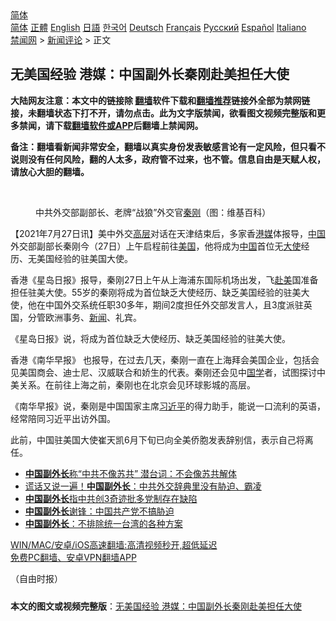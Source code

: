  <!-- 面包屑导航 --> <div class="breadcrumb"><!-- GTranslate: https://gtranslate.io/ -->  <div class="switcher notranslate">  <div class="selected">  <a href="#" onclick="return false;"> 简体</a>  </div>  <div class="option">  <a href="https://www.bannedbook.org" onclick="doGTranslate('zh-CN|zh-CN');jQuery('div.switcher div.selected a').html(jQuery(this).html());return false;" title="简体中文" class="nturl selected"> 简体</a>  <a href="https://www.bannedbook.org/zh-tw/" onclick="doGTranslate('zh-CN|zh-TW');jQuery('div.switcher div.selected a').html(jQuery(this).html());return false;" title="繁體中文" class="nturl"> 正體</a>  <a href="https://www.bannedbook.org/en/" onclick="doGTranslate('zh-CN|en');jQuery('div.switcher div.selected a').html(jQuery(this).html());return false;" title="English" class="nturl"> English</a>  <a href="https://www.bannedbook.org/ja/" onclick="doGTranslate('zh-CN|ja');jQuery('div.switcher div.selected a').html(jQuery(this).html());return false;" title="日本語" class="nturl"> 日語</a>  <a href="https://www.bannedbook.org/ko/" onclick="doGTranslate('zh-CN|ko');jQuery('div.switcher div.selected a').html(jQuery(this).html());return false;" title="한국어" class="nturl"> 한국어</a>  <a href="https://www.bannedbook.org/de/" onclick="doGTranslate('zh-CN|de');jQuery('div.switcher div.selected a').html(jQuery(this).html());return false;" title="Deutsch" class="nturl"> Deutsch</a>  <a href="https://www.bannedbook.org/fr/" onclick="doGTranslate('zh-CN|fr');jQuery('div.switcher div.selected a').html(jQuery(this).html());return false;" title="Français" class="nturl"> Français</a>  <a href="https://www.bannedbook.org/ru/" onclick="doGTranslate('zh-CN|ru');jQuery('div.switcher div.selected a').html(jQuery(this).html());return false;" title="Русский" class="nturl"> Русский</a>  <a href="https://www.bannedbook.org/es/" onclick="doGTranslate('zh-CN|es');jQuery('div.switcher div.selected a').html(jQuery(this).html());return false;" title="Español" class="nturl"> Español</a>  <a href="https://www.bannedbook.org/it/" onclick="doGTranslate('zh-CN|it');jQuery('div.switcher div.selected a').html(jQuery(this).html());return false;" title="Italiano" class="nturl"> Italiano</a>  </div>  </div>      <div class='breadcrumb-sub'><!-- Breadcrumb NavXT 6.3.0 --> <a href="https://www.bannedbook.org/" class="home">禁闻网</a> &gt; <a href="https://www.bannedbook.org/bnews/comments/" class="category">新闻评论</a> &gt; 正文</div></div><h2>无美国经验 港媒：中国副外长秦刚赴美担任大使</h2> <p class="notice"><b>大陆网友注意：本文中的链接除 <a href="https://github.com/bannedbook/fanqiang" >翻墙</a>软件下载和<a href="https://github.com/killgcd/justmysocks/blob/master/README.md">翻墙推荐</a>链接外全部为禁网链接，未翻墙状态下打不开，请勿点击。此为文字版禁闻，欲看图文视频完整版和更多禁闻，请下载<a href="https://github.com/bannedbook/fanqiang">翻墙软件或APP</a>后翻墙上禁闻网。</p><p>备注：翻墙看新闻非常安全，翻墙以真实身份发表敏感言论有一定风险，但只看不说则没有任何风险，翻的人太多，政府管不过来，也不管。信息自由是天赋人权，请放心大胆的翻墙。</b></p>  <div class="entry"> <br /> <figure><a href="https://i0.wp.com/upload-images-bucket-v64rleca837do.s3.eu-west-1.amazonaws.com/wp-content/uploads/2021/06/23163452/phpCgukUX.jpeg?fit=800%2C450&#038;ssl=1" data-caption="中共外交部副部长、老牌“战狼”外交官秦刚（图：维基百科）"></a><figcaption class="wp-caption-text">中共外交部副部长、老牌“战狼”外交官<a href="https://www.bannedbook.org/bnews/tag/%e7%a7%a6%e5%88%9a/" class="st_tag internal_tag" rel="tag" title="标签 秦刚 下的日志">秦刚</a>（图：维基百科）</figcaption></figure> <p>【2021年7月27日讯】美中外交<span class='wp_keywordlink_affiliate'><a href="https://www.bannedbook.org/bnews/ccpdope/" title="中共高层内幕" target="_blank">高层</a></span>对话在天津结束后，多家香<a href="https://www.bannedbook.org/bnews/tag/%e6%b8%af%e5%aa%92/" class="st_tag internal_tag" rel="tag" title="标签 港媒 下的日志">港媒</a>体报导，<span class='wp_keywordlink_affiliate'><a href="https://www.bannedbook.org/" title="中国" target="_blank">中国</a></span>外交部副部长秦刚今（27日）上午启程前往<a href="https://www.bannedbook.org/bnews/tag/%e7%be%8e%e5%9b%bd/" class="st_tag internal_tag" rel="tag" title="标签 美国 下的日志">美国</a>，他将成为<a href="https://www.bannedbook.org/bnews/tag/%E4%B8%AD%E5%9B%BD/" class="st_tag internal_tag" rel="tag" title="标签 中国 下的日志">中国</a>首位无<a href="https://www.bannedbook.org/bnews/tag/%E5%A4%A7%E4%BD%BF/" class="st_tag internal_tag" rel="tag" title="标签 大使 下的日志">大使</a>经历、无美国经验的驻美国大使。</p> <p>香港《星岛日报》报导，秦刚27日上午从上海浦东国际机场出发，飞<a href="https://www.bannedbook.org/bnews/tag/%E8%B5%B4%E7%BE%8E/" class="st_tag internal_tag" rel="tag" title="标签 赴美 下的日志">赴美</a>国准备担任驻美大使。55岁的秦刚将成为首位缺乏大使经历、缺乏美国经验的驻美大使，他在中国外交系统任职30多年，期间2度担任外交部发言人，且3度派驻英国，分管欧洲事务、<span class='wp_keywordlink_affiliate'><a href="https://www.bannedbook.org/" title="新闻">新闻</a></span>、礼宾。</p>  <p>《星岛日报》说，将成为首位缺乏大使经历、缺乏美国经验的驻美大使。</p> <p>香港《南华早报》 也报导，在过去几天，秦刚一直在上海拜会美国企业，包括会见美国商会、迪士尼、汉威联合和娇生的代表。秦刚还会见中<span class='wp_keywordlink'><a href="https://www.bannedbook.org/forum24/" title="国学传统文化禁书" target="_blank">国学</a></span>者，试图探讨中美关系。在前往上海之前，秦刚也在北京会见环球影城的高层。</p>  <p>《南华早报》说，秦刚是中国国家主席<a href="https://www.bannedbook.org/bnews/tag/%e4%b9%a0%e8%bf%91%e5%b9%b3/" class="st_tag internal_tag" rel="tag" title="标签 习近平 下的日志">习近平</a>的得力助手，能说一口流利的英语，经常陪同习近平出访外国。</p> <p>此前，中国驻美国大使崔天凯6月下旬已向全美侨胞发表辞别信，表示自己将离任。</p>  <ul class='op-related-articles' title='相关阅读'> <li><a href='https://www.bannedbook.org/bnews/ssgc/20210615/1567345.html' target='_blank'><b>中国副外长</b>称“中共不像苏共” 潜台词：不会像苏共解体</a></li> <li><a href='https://www.bannedbook.org/bnews/worldnews/20210615/1566775.html' target='_blank'>谎话又说一遍！<b>中国副外长</b>：中共外交辞典里没有胁迫、霸凌</a></li> <li><a href='https://www.bannedbook.org/bnews/baitai/20210614/1566684.html' target='_blank'><b>中国副外长</b>指中共创3奇迹批多党制存在缺陷</a></li> <li><a href='https://www.bannedbook.org/bnews/baitai/20210614/1566672.html' target='_blank'><b>中国副外长</b>谢锋：中国共产党不搞胁迫</a></li> <li><a href='https://www.bannedbook.org/bnews/headline/20210420/1529647.html' target='_blank'><b>中国副外长</b>：不排除统一台湾的各种方案</a></li> </ul> <p class="texttj"> <a href="https://github.com/bannedbook/fanqiang/wiki/V2ray%E6%9C%BA%E5%9C%BA" target="_blank">WIN/MAC/安卓/iOS高速翻墙:高清视频秒开,超低延迟</a><br/> <a href="https://github.com/bannedbook/fanqiang/wiki/%E7%A6%81%E9%97%BB%E7%BD%91%E5%AE%89%E5%8D%93%E7%BF%BB%E5%A2%99%E6%96%B0%E9%97%BBAPP" target="_blank">免费PC翻墙、安卓VPN翻墙APP</a></p><p>（自由时报）</p> <a name='sharetosocial'></a>  <div style="margin-bottom:5px;padding-bottom:5px;clear:both"> <div id="archive-pix-1" class="banner-ads"> <!-- AuctionX Display platform tag START --> <div id="26318x728x90x621x_ADSLOT2" clicktrack="%%CLICK_URL_ESC%%"></div> <!-- AuctionX Display platform tag END --> </div> <div id="archive-pix-2" class="banner-ads"> <!-- AuctionX Display platform tag START --> <div id="26315x300x250x621x_ADSLOT2" clicktrack="%%CLICK_URL_ESC%%"></div> <!-- AuctionX Display platform tag END --> </div> </div>  <div id="archive-pix-1" class="banner-ads"> <!-- AuctionX Display platform tag START --> <div id="26318x728x90x621x_ADSLOT3" clicktrack="%%CLICK_URL_ESC%%"></div> <!-- AuctionX Display platform tag END --> </div> <div><b>本文的图文或视频完整版</b>：<a href='https://www.bannedbook.org/bnews/comments/20210727/1595164.html'>无美国经验 港媒：中国副外长秦刚赴美担任大使</a></div>  </div><!--END ENTRY--> 